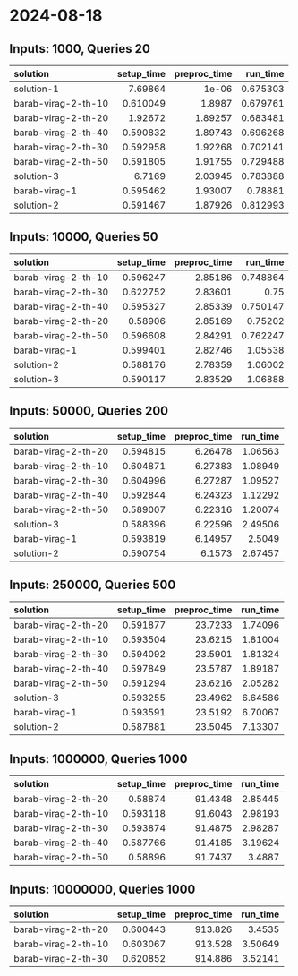 # 2024-08-18

## Inputs: 1000, Queries 20

| solution            |   setup_time |   preproc_time |   run_time |
|:--------------------|-------------:|---------------:|-----------:|
| solution-1          |     7.69864  |        1e-06   |   0.675303 |
| barab-virag-2-th-10 |     0.610049 |        1.8987  |   0.679761 |
| barab-virag-2-th-20 |     1.92672  |        1.89257 |   0.683481 |
| barab-virag-2-th-40 |     0.590832 |        1.89743 |   0.696268 |
| barab-virag-2-th-30 |     0.592958 |        1.92268 |   0.702141 |
| barab-virag-2-th-50 |     0.591805 |        1.91755 |   0.729488 |
| solution-3          |     6.7169   |        2.03945 |   0.783888 |
| barab-virag-1       |     0.595462 |        1.93007 |   0.78881  |
| solution-2          |     0.591467 |        1.87926 |   0.812993 |

## Inputs: 10000, Queries 50

| solution            |   setup_time |   preproc_time |   run_time |
|:--------------------|-------------:|---------------:|-----------:|
| barab-virag-2-th-10 |     0.596247 |        2.85186 |   0.748864 |
| barab-virag-2-th-30 |     0.622752 |        2.83601 |   0.75     |
| barab-virag-2-th-40 |     0.595327 |        2.85339 |   0.750147 |
| barab-virag-2-th-20 |     0.58906  |        2.85169 |   0.75202  |
| barab-virag-2-th-50 |     0.596608 |        2.84291 |   0.762247 |
| barab-virag-1       |     0.599401 |        2.82746 |   1.05538  |
| solution-2          |     0.588176 |        2.78359 |   1.06002  |
| solution-3          |     0.590117 |        2.83529 |   1.06888  |

## Inputs: 50000, Queries 200

| solution            |   setup_time |   preproc_time |   run_time |
|:--------------------|-------------:|---------------:|-----------:|
| barab-virag-2-th-20 |     0.594815 |        6.26478 |    1.06563 |
| barab-virag-2-th-10 |     0.604871 |        6.27383 |    1.08949 |
| barab-virag-2-th-30 |     0.604996 |        6.27287 |    1.09527 |
| barab-virag-2-th-40 |     0.592844 |        6.24323 |    1.12292 |
| barab-virag-2-th-50 |     0.589007 |        6.22316 |    1.20074 |
| solution-3          |     0.588396 |        6.22596 |    2.49506 |
| barab-virag-1       |     0.593819 |        6.14957 |    2.5049  |
| solution-2          |     0.590754 |        6.1573  |    2.67457 |

## Inputs: 250000, Queries 500

| solution            |   setup_time |   preproc_time |   run_time |
|:--------------------|-------------:|---------------:|-----------:|
| barab-virag-2-th-20 |     0.591877 |        23.7233 |    1.74096 |
| barab-virag-2-th-10 |     0.593504 |        23.6215 |    1.81004 |
| barab-virag-2-th-30 |     0.594092 |        23.5901 |    1.81324 |
| barab-virag-2-th-40 |     0.597849 |        23.5787 |    1.89187 |
| barab-virag-2-th-50 |     0.591294 |        23.6216 |    2.05282 |
| solution-3          |     0.593255 |        23.4962 |    6.64586 |
| barab-virag-1       |     0.593591 |        23.5192 |    6.70067 |
| solution-2          |     0.587881 |        23.5045 |    7.13307 |

## Inputs: 1000000, Queries 1000

| solution            |   setup_time |   preproc_time |   run_time |
|:--------------------|-------------:|---------------:|-----------:|
| barab-virag-2-th-20 |     0.58874  |        91.4348 |    2.85445 |
| barab-virag-2-th-10 |     0.593118 |        91.6043 |    2.98193 |
| barab-virag-2-th-30 |     0.593874 |        91.4875 |    2.98287 |
| barab-virag-2-th-40 |     0.587766 |        91.4185 |    3.19624 |
| barab-virag-2-th-50 |     0.58896  |        91.7437 |    3.4887  |

## Inputs: 10000000, Queries 1000

| solution            |   setup_time |   preproc_time |   run_time |
|:--------------------|-------------:|---------------:|-----------:|
| barab-virag-2-th-20 |     0.600443 |        913.826 |    3.4535  |
| barab-virag-2-th-10 |     0.603067 |        913.528 |    3.50649 |
| barab-virag-2-th-30 |     0.620852 |        914.886 |    3.52141 |